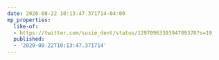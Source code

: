 ```yaml
---
date: 2020-08-22 10:13:47.371714-04:00
mp_properties:
  like-of:
  - https://twitter.com/susie_dent/status/1297096339394789378?s=19
  published:
  - '2020-08-22T10:13:47.371714'
---
```


